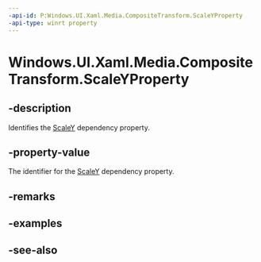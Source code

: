 ```yaml
---
-api-id: P:Windows.UI.Xaml.Media.CompositeTransform.ScaleYProperty
-api-type: winrt property
---
```


<!-- Property syntax
public Windows.UI.Xaml.DependencyProperty ScaleYProperty { get; }
-->

# Windows.UI.Xaml.Media.CompositeTransform.ScaleYProperty

## -description
Identifies the [ScaleY](compositetransform_scaley.md) dependency property.



## -property-value
The identifier for the [ScaleY](compositetransform_scaley.md) dependency property.

## -remarks

## -examples

## -see-also
